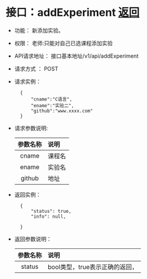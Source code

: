 ﻿﻿<!-- markdownlint-disable MD033-->
<!-- 禁止MD033类型的警告 https://www.npmjs.com/package/markdownlint -->

# 接口：addExperiment  [返回](../README.md)

- 功能：
    新添加实验。

- 权限：
    老师:只能对自己已选课程添加实验

- API请求地址：
    接口基本地址/v1/api/addExperiment

- 请求方式 ：
    POST

- 请求实例：

        {
            "cname":"C语言",
            "ename":"实验二",
            "github":"www.xxxx.com"
        }

- 请求参数说明:

  |参数名称|说明|
  |:---------:|:--------------------------------------------------------|
  |cname|课程名|
  |ename|实验名|
  |github|地址|

- 返回实例：

        {
            "status": true,
            "info": null,

        }

- 返回参数说明：

  |参数名称|说明|
  |:---------:|:--------------------------------------------------------|
  |status|bool类型，true表示正确的返回，

